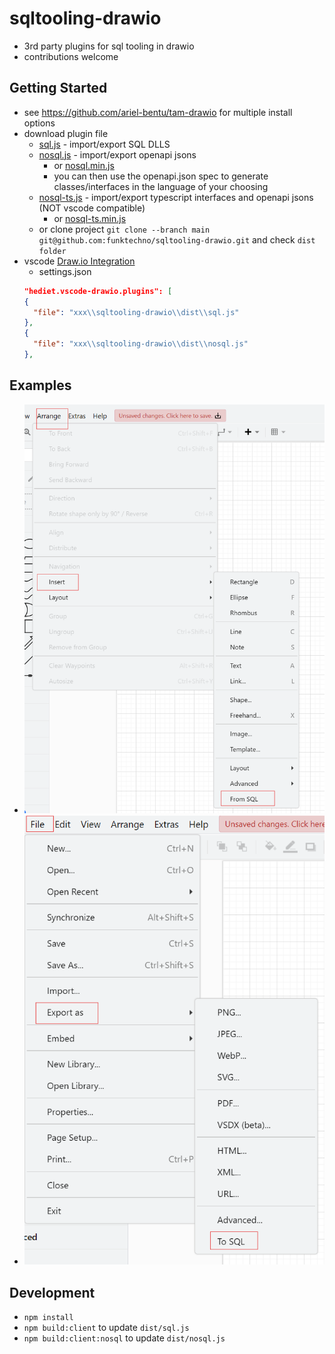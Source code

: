 # sqltooling-drawio
* 3rd party plugins for sql tooling in drawio
* contributions welcome

## Getting Started
* see https://github.com/ariel-bentu/tam-drawio for multiple install options
* download plugin file
    * [sql.js](https://raw.githubusercontent.com/funktechno/sqltooling-drawio/main/dist/sql.js) - import/export SQL DLLS
    * [nosql.js](https://raw.githubusercontent.com/funktechno/sqltooling-drawio/main/dist/nosql.js) - import/export openapi jsons
      * or [nosql.min.js](https://raw.githubusercontent.com/funktechno/sqltooling-drawio/main/dist/nosql.min.js)
      * you can then use the openapi.json spec to generate classes/interfaces in the language of your choosing
    * [nosql-ts.js](https://raw.githubusercontent.com/funktechno/sqltooling-drawio/main/dist/nosql-ts.js) - import/export typescript interfaces and openapi jsons (NOT vscode compatible)
      * or [nosql-ts.min.js](https://raw.githubusercontent.com/funktechno/sqltooling-drawio/main/dist/nosql-ts.min.js)
    * or clone project `git clone --branch main git@github.com:funktechno/sqltooling-drawio.git` and check `dist folder`
* vscode [Draw.io Integration](https://marketplace.visualstudio.com/items?itemName=hediet.vscode-drawio)
    * settings.json
    ```json
    "hediet.vscode-drawio.plugins": [
    {
      "file": "xxx\\sqltooling-drawio\\dist\\sql.js"
    },
    {
      "file": "xxx\\sqltooling-drawio\\dist\\nosql.js"
    },
    ```

## Examples
* ![menu_from_sql](./assets/menu_from_sql.png)
* ![menu_from_sql](./assets/menu_export_as_to_sql.png)

## Development
* `npm install`
* `npm build:client` to update `dist/sql.js`
* `npm build:client:nosql` to update `dist/nosql.js`